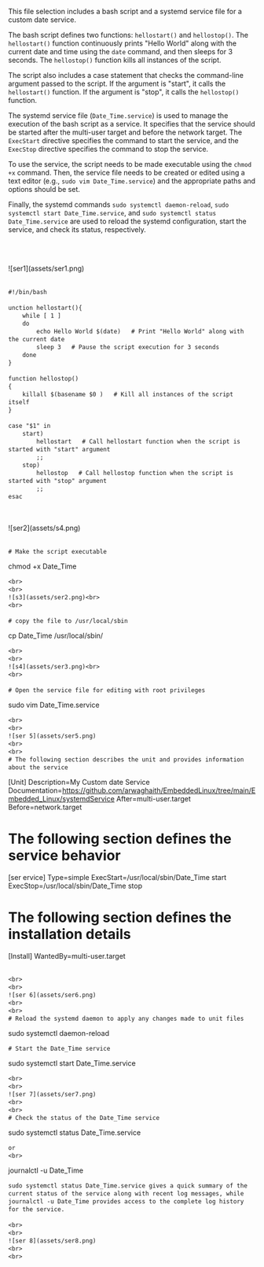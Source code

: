This file selection includes a bash script and a systemd service file for a custom date service. 

The bash script defines two functions: `hellostart()` and `hellostop()`. The `hellostart()` function continuously prints "Hello World" along with the current date and time using the `date` command, and then sleeps for 3 seconds. The `hellostop()` function kills all instances of the script.

The script also includes a case statement that checks the command-line argument passed to the script. If the argument is "start", it calls the `hellostart()` function. If the argument is "stop", it calls the `hellostop()` function.

The systemd service file (`Date_Time.service`) is used to manage the execution of the bash script as a service. It specifies that the service should be started after the multi-user target and before the network target. The `ExecStart` directive specifies the command to start the service, and the `ExecStop` directive specifies the command to stop the service.

To use the service, the script needs to be made executable using the `chmod +x` command. Then, the service file needs to be created or edited using a text editor (e.g., `sudo vim Date_Time.service`) and the appropriate paths and options should be set.

Finally, the systemd commands `sudo systemctl daemon-reload`, `sudo systemctl start Date_Time.service`, and `sudo systemctl status Date_Time.service` are used to reload the systemd configuration, start the service, and check its status, respectively.
```vim Date_Time
```
<br>
<br>
![ser1](assets/ser1.png)
<br>
<br>

```
#!/bin/bash

unction hellostart(){
    while [ 1 ]
    do
        echo Hello World $(date)   # Print "Hello World" along with the current date
        sleep 3   # Pause the script execution for 3 seconds
    done
}

function hellostop()
{
    killall $(basename $0 )   # Kill all instances of the script itself
}

case "$1" in
    start)
        hellostart   # Call hellostart function when the script is started with "start" argument
        ;;
    stop)
        hellostop   # Call hellostop function when the script is started with "stop" argument
        ;;
esac

```  

<br>
<br>
![ser2](assets/s4.png)
<br>
<br>

```  
# Make the script executable
```
chmod +x Date_Time
```
<br>
<br>
![s3](assets/ser2.png)<br>
<br>

# copy the file to /usr/local/sbin
```
cp Date_Time /usr/local/sbin/
```
<br>
<br>
![s4](assets/ser3.png)<br>
<br>

# Open the service file for editing with root privileges
```
sudo vim Date_Time.service
```
<br>
<br>
![ser 5](assets/ser5.png)
<br>
<br>
# The following section describes the unit and provides information about the service
```
[Unit]
Description=My Custom date Service
Documentation=https://github.com/arwaghaith/EmbeddedLinux/tree/main/Embedded_Linux/systemdService
After=multi-user.target
Before=network.target

# The following section defines the service behavior
[ser ervice]
Type=simple
ExecStart=/usr/local/sbin/Date_Time start
ExecStop=/usr/local/sbin/Date_Time stop

# The following section defines the installation details
[Install]
WantedBy=multi-user.target
```

<br>
<br>
![ser 6](assets/ser6.png)
<br>
<br>
# Reload the systemd daemon to apply any changes made to unit files
```
sudo systemctl daemon-reload
```
# Start the Date_Time service
```
sudo systemctl start Date_Time.service
```
<br>
<br>
![ser 7](assets/ser7.png)
<br>
<br>
# Check the status of the Date_Time service
```
sudo systemctl status Date_Time.service
```
or
<br>
```
journalctl -u Date_Time
```
sudo systemctl status Date_Time.service gives a quick summary of the current status of the service along with recent log messages, while journalctl -u Date_Time provides access to the complete log history for the service.

<br>
<br>
![ser 8](assets/ser8.png)
<br>
<br>
